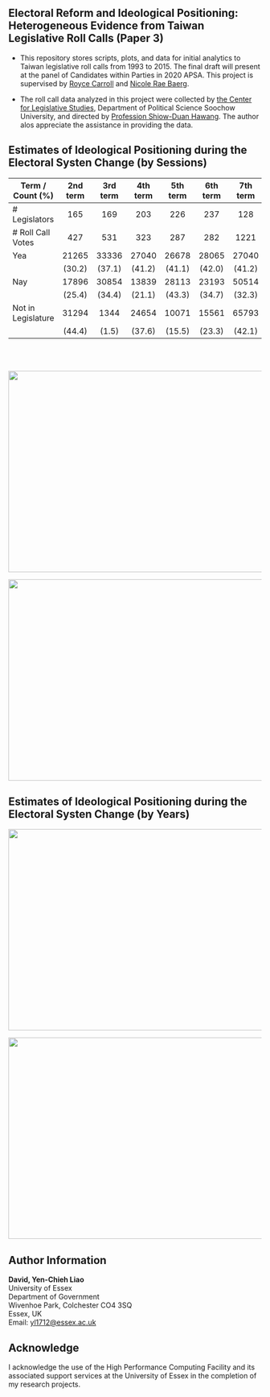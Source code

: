 ##  Electoral Reform and Ideological Positioning: Heterogeneous Evidence from Taiwan Legislative Roll Calls (Paper 3)

- This repository stores scripts, plots, and data for initial analytics to Taiwan legislative roll calls from 1993 to 2015. The final draft will present at the panel of Candidates within Parties in 2020 APSA. This project is supervised by [Royce Carroll](https://www.essex.ac.uk/people/carro40801/royce-carroll) and [Nicole Rae Baerg](http://www.nicolebaerg.com).

- The roll call data analyzed in this project were collected by [the Center for Legislative Studies](http://cls.idc.scu.edu.tw/), Department of Political Science Soochow University, and directed by [Profession Shiow-Duan Hawang](https://ahrccfc.weebly.com/shiow-duan-hawang.html). The author alos appreciate the assistance in providing the data. 

## Estimates of Ideological Positioning during the Electoral Systen Change (by Sessions)


|   Term / Count (%)   |   2nd term    |   3rd term    |   4th term    |   5th term    |   6th term    |   7th term    |   8th term    |
|----------------------|:-------------:|:-------------:|:-------------:|:-------------:|:-------------:|:-------------:|:-------------:|
| # Legislators        |      165      |      169      |      203      |      226      |      237      |      128      |      124      |
| # Roll Call Votes    |      427      |      531      |      323      |      287      |      282      |     1221      |      644      |
| Yea                  |    21265      |    33336      |    27040      |    26678      |    28065      |    27040      |    27040      | 
|                      |   (30.2)      |   (37.1)      |   (41.2)      |   (41.1)      |   (42.0)      |   (41.2)      |    (41.2)     |       
| Nay                  |    17896      |    30854      |    13839      |    28113      |    23193      |    50514      |    34289      |
|                      |   (25.4)      |   (34.4)      |   (21.1)      |   (43.3)      |   (34.7)      |   (32.3)      |    (42.9)     |
| Not in Legislature   |    31294      |     1344      |    24654      |    10071      |    15561      |    65793      |     22105     |
|                      |   (44.4)      |    (1.5)      |   (37.6)      |   (15.5)      |   (23.3)      |   (42.1)      |    (27.7)     |



<br/><br/>



<p align="center">
  <img width="560" height="400" src="https://github.com/yl17124/taiwanRC/blob/master/plot_code_files/figure-gfm/unnamed-chunk-5-1.png">
</p>



<p align="center">
  <img width="560" height="400" src="https://github.com/yl17124/taiwanRC/blob/master/plot_code_files/figure-gfm/unnamed-chunk-6-1.png" >
</p>

## Estimates of Ideological Positioning during the Electoral Systen Change (by Years)

<p align="center">
  <img width="530" height="400" src="https://github.com/yl17124/taiwanRC/blob/master/plot_code_files/figure-gfm/unnamed-chunk-7-1.png" >
</p>

<p align="center">
  <img width="530" height="400" src="https://github.com/yl17124/taiwanRC/blob/master/plot_code_files/figure-gfm/unnamed-chunk-8-1.png" >
</p>




## Author Information
**David, Yen-Chieh Liao**  <br />
University of Essex <br />
Department of Government<br />
Wivenhoe Park, Colchester CO4 3SQ<br />
Essex, UK<br />
Email: yl1712@essex.ac.uk<br />



## Acknowledge 
I acknowledge the use of the High Performance Computing Facility and its associated support services at the University of Essex in the completion of my research projects.
